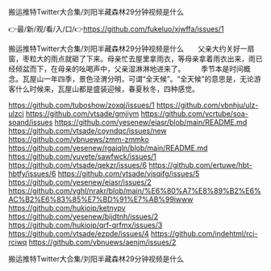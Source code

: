 搬运推特Twitter大合集/刘阳半藏森林29分钟视频是什么

👉最/新/观/看/入/口/👉https://github.com/fukeluo/xjwffa/issues/1

搬运推特Twitter大合集/刘阳半藏森林29分钟视频是什么　　父亲大约关好一扇窗，枣粒大的雨点就砸了下来。母亲忙去屋里拿雨衣，等母亲拿着雨衣出来，雨已经倾盆而下，在母亲的吆喝声中，父亲湿淋淋地进来了。
　　季节本是时间概念。瓦屋山一年四季，景色泾渭分明，可谓“全天候”。“全天候”的意思是，无论游客什么时候来，瓦屋山都是盛装迎候，春夏秋冬，四种感觉。


https://github.com/tuboshow/zoxqj/issues/1
https://github.com/vbnhju/ulz-ulzci
https://github.com/vtsade/gmjiym
https://github.com/vcrtube/soa-soand/issues
https://github.com/yesenew/eiasr/blob/main/README.md
https://github.com/vtsade/coyndqc/issues/new
https://github.com/vbnuews/zmm-zmmko
https://github.com/yesenew/rgaiqln/blob/main/README.md
https://github.com/yuyete/sawfwck/issues/1
https://github.com/vtsade/qekzr/issues/6
https://github.com/ertuwe/hbt-hbtfy/issues/6
https://github.com/vtsade/vjsqifg/issues/5
https://github.com/yesenew/eiasr/issues/2
https://github.com/vghl/nrakr/blob/main/%E6%80%A7%E8%89%B2%E6%AC%B2%E6%83%85%E7%BD%91%E7%AB%99iwww
https://github.com/hukioip/ketnypv
https://github.com/yesenew/bijdtnh/issues/2
https://github.com/hukioip/qrf-qrfmx/issues/3
https://github.com/vtsade/ezpde/issues/4
https://github.com/indehtml/rci-rciwq
https://github.com/vbnuews/aenjm/issues/2

搬运推特Twitter大合集/刘阳半藏森林29分钟视频是什么

